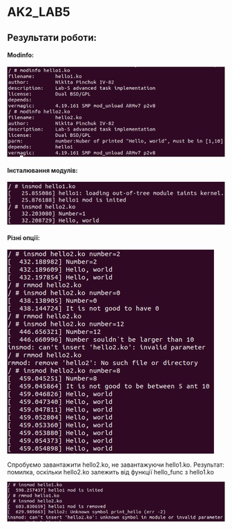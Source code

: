 # AK2_LAB5

## Результати роботи:

#### Modinfo:
![image](screenshots/1.PNG "Скріншот №1")

#### Інсталювання модулів:

![image](screenshots/2.PNG "Скріншот №2")

#### Різні опції:

![image](screenshots/3.PNG "Скріншот №3")

Спробуємо завантажити hello2.ko, не завантажуючи hello1.ko.
Результат: помилка, оскільки hello2.ko залежить від функції hello_func з hello1.ko

![image](screenshots/4.PNG "Скріншот №4")
